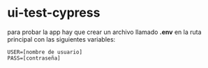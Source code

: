 # ui-test-cypress

para probar la app hay que crear un archivo llamado **.env** en la ruta principal con las siguientes variables:

```env
USER=[nombre de usuario]
PASS=[contraseña]
```
